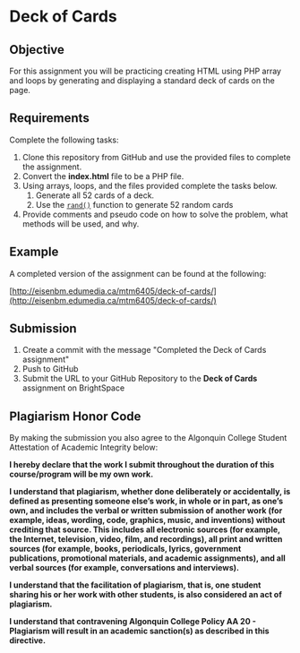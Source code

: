 # Deck of Cards

## Objective
For this assignment you will be practicing creating HTML using PHP array and loops by generating and displaying a standard deck of cards on the page.

## Requirements
Complete the following tasks:

1. Clone this repository from GitHub and use the provided files to complete the assignment. 
2. Convert the **index.html** file to be a PHP file.
3. Using arrays, loops, and the files provided complete the tasks below. 
    1. Generate all 52 cards of a deck.
    2. Use the [`rand()`](https://www.php.net/manual/en/function.rand.php) function to generate 52 random cards
4. Provide comments and pseudo code on how to solve the problem, what methods will be used, and why.

## Example
A completed version of the assignment can be found at the following:

[http://eisenbm.edumedia.ca/mtm6405/deck-of-cards/](http://eisenbm.edumedia.ca/mtm6405/deck-of-cards/)

## Submission
1. Create a commit with the message "Completed the Deck of Cards assignment"
2. Push to GitHub
3. Submit the URL to your GitHub Repository to the **Deck of Cards** assignment on BrightSpace

## Plagiarism Honor Code
By making the submission you also agree to the Algonquin College Student Attestation of Academic Integrity below: 

**I hereby declare that the work I submit throughout the duration of this course/program will be my own work.**

**I understand that plagiarism, whether done deliberately or accidentally, is defined as presenting someone else’s work, in whole or in part, as one’s own, and includes the verbal or written submission of another work (for example, ideas, wording, code, graphics, music, and inventions) without crediting that source. This includes all electronic sources (for example, the Internet, television, video, film, and recordings), all print and written sources (for example, books, periodicals, lyrics, government publications, promotional materials, and academic assignments), and all verbal sources (for example, conversations and interviews).**

**I understand that the facilitation of plagiarism, that is, one student sharing his or her work with other students, is also considered an act of plagiarism.**

**I understand that contravening Algonquin College Policy AA 20 - Plagiarism will result in an academic sanction(s) as described in this directive.**